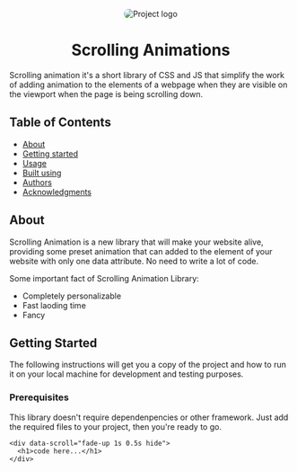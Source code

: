 <p align="center">
 <img style="max-width:100%; object-fit: cover;border-radius: 50px;"  src="https://i.pinimg.com/originals/c7/07/09/c70709908617aba3e569a07f55c0475e.gif" alt="Project logo">
</p>

<h1 align="center">Scrolling Animations</h1>
Scrolling animation it's a short library of CSS and JS that simplify the work of adding animation to the elements of a webpage when they are visible on the viewport when the page is being scrolling down. 


## Table of Contents

- [About](#about)
- [Getting started](#getting_started)
- [Usage](#usage)
- [Built using](#built_using)
- [Authors](#authors)
- [Acknowledgments](#acknowledgement)

## About <a name = "about"></a>
Scrolling Animation is a new library that will make your website alive, providing some preset animation that can added to the element of your website with only one data attribute. No need to write a lot of code.

Some important fact of Scrolling Animation Library: 
- Completely personalizable
- Fast laoding time
- Fancy

## Getting Started <a name = "getting_started"></a>

The following instructions will get you a copy of the project and how to run it on your local machine for development and testing purposes. 

### Prerequisites
This library doesn't require dependenpencies or other framework. Just add the required files to your project, then you're ready to go.
 ```
 <div data-scroll="fade-up 1s 0.5s hide">
   <h1>code here...</h1>
 </div>
 ```

